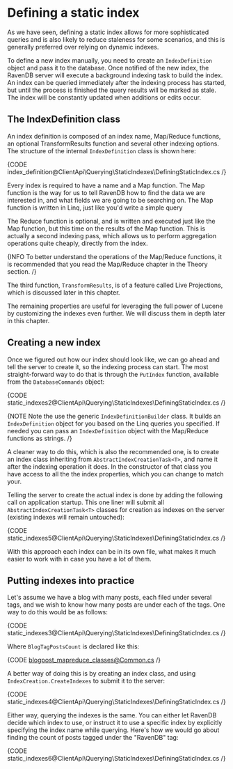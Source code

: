 ﻿# Defining a static index

As we have seen, defining a static index allows for more sophisticated queries and is also likely to reduce staleness for some scenarios, and this is generally preferred over relying on dynamic indexes.

To define a new index manually, you need to create an `IndexDefinition` object and pass it to the database. Once notified of the new index, the RavenDB server will execute a background indexing task to build the index. An index can be queried immediately after the indexing process has started, but until the process is finished the query results will be marked as stale. The index will be constantly updated when additions or edits occur.

## The IndexDefinition class

An index definition is composed of an index name, Map/Reduce functions, an optional TransformResults function and several other indexing options. The structure of the internal `IndexDefinition` class is shown here:

{CODE index_definition@ClientApi\Querying\StaticIndexes\DefiningStaticIndex.cs /}

Every index is required to have a name and a Map function. The Map function is the way for us to tell RavenDB how to find the data we are interested in, and what fields we are going to be searching on. The Map function is written in Linq, just like you'd write a simple query

The Reduce function is optional, and is written and executed just like the Map function, but this time on the results of the Map function. This is actually a second indexing pass, which allows us to perform aggregation operations quite cheaply, directly from the index.

{INFO To better understand the operations of the Map/Reduce functions, it is recommended that you read the Map/Reduce chapter in the Theory section. /}

The third function, `TransformResults`, is of a feature called Live Projections, which is discussed later in this chapter.

The remaining properties are useful for leveraging the full power of Lucene by customizing the indexes even further. We will discuss them in depth later in this chapter.

## Creating a new index

Once we figured out how our index should look like, we can go ahead and tell the server to create it, so the indexing process can start. The most straight-forward way to do that is through the `PutIndex` function, available from the `DatabaseCommands` object:

{CODE static_indexes2@ClientApi\Querying\StaticIndexes\DefiningStaticIndex.cs /}

{NOTE Note the use the generic `IndexDefinitionBuilder` class. It builds an `IndexDefinition` object for you based on the Linq queries you specified. If needed you can pass an `IndexDefinition` object with the Map/Reduce functions as strings. /}

A cleaner way to do this, which is also the recommended one, is to create an index class inheriting  from `AbstractIndexCreationTask<T>`, and name it after the indexing operation it does. In the constructor of that class you have access to all the the index properties, which you can change to match your.

Telling the server to create the actual index is done by adding the following call on application startup. This one liner will submit all `AbstractIndexCreationTask<T>` classes for creation as indexes on the server (existing indexes will remain untouched):

{CODE static_indexes5@ClientApi\Querying\StaticIndexes\DefiningStaticIndex.cs /}

With this approach each index can be in its own file, what makes it much easier to work with in case you have a lot of them.

## Putting indexes into practice

Let's assume we have a blog with many posts, each filed under several tags, and we wish to know how many posts are under each of the tags. One way to do this would be as follows:

{CODE static_indexes3@ClientApi\Querying\StaticIndexes\DefiningStaticIndex.cs /}

Where `BlogTagPostsCount` is declared like this:

{CODE blogpost_mapreduce_classes@Common.cs /}

A better way of doing this is by creating an index class, and using `IndexCreation.CreateIndexes` to submit it to the server:

{CODE static_indexes4@ClientApi\Querying\StaticIndexes\DefiningStaticIndex.cs /}

Either way, querying the indexes is the same. You can either let RavenDB decide which index to use, or instruct it to use a specific index by explicitly specifying the index name while querying. Here's how we would go about finding the count of posts tagged under the "RavenDB" tag:

{CODE static_indexes6@ClientApi\Querying\StaticIndexes\DefiningStaticIndex.cs /}